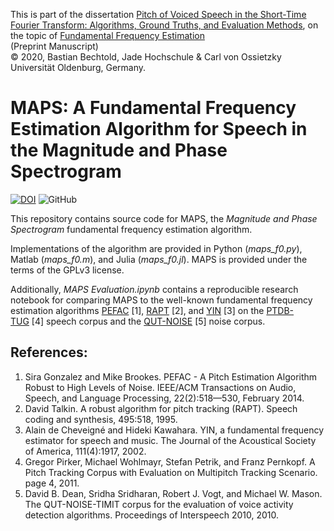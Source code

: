 This is part of the dissertation [Pitch of Voiced Speech in the Short-Time Fourier Transform: Algorithms, Ground Truths, and Evaluation Methods](https://bastibe.github.io/Dissertation-Website/), on the topic of [Fundamental Frequency Estimation](https://bastibe.github.io/Dissertation-Website/maps/index.html)  
(Preprint Manuscript)  
© 2020, Bastian Bechtold, Jade Hochschule & Carl von Ossietzky Universität Oldenburg, Germany.

# MAPS: A Fundamental Frequency Estimation Algorithm for Speech in the Magnitude and Phase Spectrogram

[![DOI](https://zenodo.org/badge/DOI/10.5281/zenodo.3923585.svg)](https://doi.org/10.5281/zenodo.3923585) ![GitHub](https://img.shields.io/github/license/bastibe/MAPS-Scripts)

This repository contains source code for MAPS, the *Magnitude and Phase Spectrogram* fundamental frequency estimation algorithm.

Implementations of the algorithm are provided in Python (*maps_f0.py*), Matlab (*maps_f0.m*), and Julia (*maps_f0.jl*). MAPS is provided under the terms of the GPLv3 license.

Additionally, *MAPS Evaluation.ipynb* contains a reproducible research notebook for comparing MAPS to the well-known fundamental frequency estimation algorithms [PEFAC](http://www.ee.ic.ac.uk/hp/staff/dmb/voicebox/voicebox.html)&nbsp;[1], [RAPT](http://www.speech.kth.se/wavesurfer/links.html)&nbsp;[2], and [YIN](http://audition.ens.fr/adc/)&nbsp;[3] on the [PTDB-TUG](https://www.spsc.tugraz.at/databases-and-tools/ptdb-tug-pitch-tracking-database-from-graz-university-of-technology.html)&nbsp;[4] speech corpus and the [QUT-NOISE](https://research.qut.edu.au/saivt/databases/qut-noise-databases-and-protocols/)&nbsp;[5] noise corpus.

## References:

1. Sira Gonzalez and Mike Brookes. PEFAC - A Pitch Estimation Algorithm Robust to High Levels of Noise. IEEE/ACM Transactions on Audio, Speech, and Language Processing, 22(2):518—530, February 2014.
2. David Talkin. A robust algorithm for pitch tracking (RAPT). Speech coding and synthesis, 495:518, 1995.
3. Alain de Cheveigné and Hideki Kawahara. YIN, a fundamental frequency estimator for speech and music. The Journal of the Acoustical Society of America, 111(4):1917, 2002.
4. Gregor Pirker, Michael Wohlmayr, Stefan Petrik, and Franz Pernkopf. A Pitch Tracking Corpus with Evaluation on Multipitch Tracking Scenario. page 4, 2011.
5. David B. Dean, Sridha Sridharan, Robert J. Vogt, and Michael W. Mason. The QUT-NOISE-TIMIT corpus for the evaluation of voice activity detection algorithms. Proceedings of Interspeech 2010, 2010.
